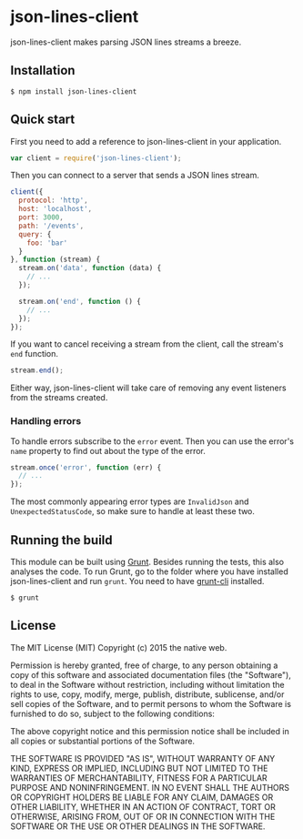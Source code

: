 # json-lines-client

json-lines-client makes parsing JSON lines streams a breeze.

## Installation

    $ npm install json-lines-client

## Quick start

First you need to add a reference to json-lines-client in your application.

```javascript
var client = require('json-lines-client');
```

Then you can connect to a server that sends a JSON lines stream.

```javascript
client({
  protocol: 'http',
  host: 'localhost',
  port: 3000,
  path: '/events',
  query: {
    foo: 'bar'
  }
}, function (stream) {
  stream.on('data', function (data) {
    // ...
  });

  stream.on('end', function () {
    // ...
  });
});
```

If you want to cancel receiving a stream from the client, call the stream's `end` function.

```javascript
stream.end();
```

Either way, json-lines-client will take care of removing any event listeners from the streams created.

### Handling errors

To handle errors subscribe to the `error` event. Then you can use the error's `name` property to find out about the type of the error.

```javascript
stream.once('error', function (err) {
  // ...
});
```

The most commonly appearing error types are `InvalidJson` and `UnexpectedStatusCode`, so make sure to handle at least these two.

## Running the build

This module can be built using [Grunt](http://gruntjs.com/). Besides running the tests, this also analyses the code. To run Grunt, go to the folder where you have installed json-lines-client and run `grunt`. You need to have [grunt-cli](https://github.com/gruntjs/grunt-cli) installed.

    $ grunt

## License

The MIT License (MIT)
Copyright (c) 2015 the native web.

Permission is hereby granted, free of charge, to any person obtaining a copy of this software and associated documentation files (the "Software"), to deal in the Software without restriction, including without limitation the rights to use, copy, modify, merge, publish, distribute, sublicense, and/or sell copies of the Software, and to permit persons to whom the Software is furnished to do so, subject to the following conditions:

The above copyright notice and this permission notice shall be included in all copies or substantial portions of the Software.

THE SOFTWARE IS PROVIDED "AS IS", WITHOUT WARRANTY OF ANY KIND, EXPRESS OR IMPLIED, INCLUDING BUT NOT LIMITED TO THE WARRANTIES OF MERCHANTABILITY, FITNESS FOR A PARTICULAR PURPOSE AND NONINFRINGEMENT. IN NO EVENT SHALL THE AUTHORS OR COPYRIGHT HOLDERS BE LIABLE FOR ANY CLAIM, DAMAGES OR OTHER LIABILITY, WHETHER IN AN ACTION OF CONTRACT, TORT OR OTHERWISE, ARISING FROM, OUT OF OR IN CONNECTION WITH THE SOFTWARE OR THE USE OR OTHER DEALINGS IN THE SOFTWARE.
